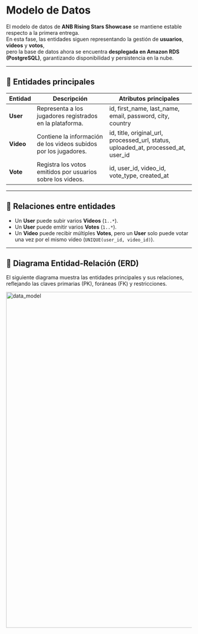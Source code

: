 # Modelo de Datos

El modelo de datos de **ANB Rising Stars Showcase** se mantiene estable respecto a la primera entrega.  
En esta fase, las entidades siguen representando la gestión de **usuarios**, **videos** y **votos**,  
pero la base de datos ahora se encuentra **desplegada en Amazon RDS (PostgreSQL)**, garantizando disponibilidad y persistencia en la nube.

---

## 📘 Entidades principales

| Entidad | Descripción | Atributos principales |
|----------|--------------|----------------------|
| **User** | Representa a los jugadores registrados en la plataforma. | id, first_name, last_name, email, password, city, country |
| **Video** | Contiene la información de los videos subidos por los jugadores. | id, title, original_url, processed_url, status, uploaded_at, processed_at, user_id |
| **Vote** | Registra los votos emitidos por usuarios sobre los videos. | id, user_id, video_id, vote_type, created_at |

---

## 🔗 Relaciones entre entidades

- Un **User** puede subir varios **Videos** (`1..*`).
- Un **User** puede emitir varios **Votes** (`1..*`).
- Un **Video** puede recibir múltiples **Votes**, pero un **User** solo puede votar una vez por el mismo video (`UNIQUE(user_id, video_id)`).

---

## 🧱 Diagrama Entidad-Relación (ERD)

El siguiente diagrama muestra las entidades principales y sus relaciones, reflejando las claves primarias (PK), foráneas (FK) y restricciones.

<img width="2764" height="912" alt="data_model" src="https://github.com/user-attachments/assets/3247f93b-d83a-4996-a85b-59145b31cb6a" />

